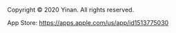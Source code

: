 Copyright © 2020 Yinan. All rights reserved.

App Store: https://apps.apple.com/us/app/id1513775030
